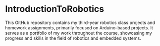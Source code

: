 # IntroductionToRobotics
This GitHub repository contains my third-year robotics class projects and homework assignments, primarily focused on Arduino-based projects. It serves as a portfolio of my work throughout the course, showcasing my progress and skills in the field of robotics and embedded systems.

